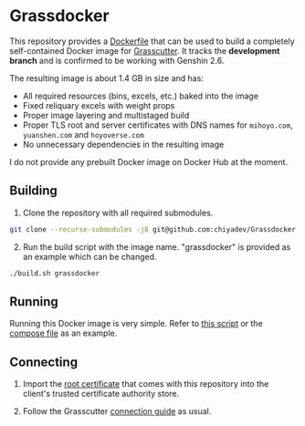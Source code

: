# Grassdocker

This repository provides a [Dockerfile][1] that can be used to build a completely self-contained Docker image for [Grasscutter][2]. It tracks the **development branch** and is confirmed to be working with Genshin 2.6.

The resulting image is about 1.4 GB in size and has:

- All required resources (bins, excels, etc.) baked into the image
- Fixed reliquary excels with weight props
- Proper image layering and multistaged build
- Proper TLS root and server certificates with DNS names for `mihoyo.com`, `yuanshen.com` and `hoyoverse.com`
- No unnecessary dependencies in the resulting image

I do not provide any prebuilt Docker image on Docker Hub at the moment.

## Building

1. Clone the repository with all required submodules.

```sh
git clone --recurse-submodules -j8 git@github.com:chiyadev/Grassdocker.git
```

2. Run the build script with the image name. "grassdocker" is provided as an example which can be changed.

```sh
./build.sh grassdocker
```

## Running

Running this Docker image is very simple. Refer to [this script](server.sh) or the [compose file](docker-compose.yaml) as an example.

## Connecting

1. Import the [root certificate](certs/root.pem) that comes with this repository into the client's trusted certificate authority store.

2. Follow the Grasscutter [connection guide][3] as usual.

[1]: https://docs.docker.com/engine/reference/builder/
[2]: https://github.com/Grasscutters/Grasscutter
[3]: https://github.com/Grasscutters/Grasscutter/wiki
